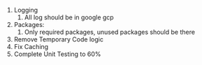 1. Logging
	1. All log should be in google gcp
2. Packages:
	1. Only required packages, unused packages should be there
3. Remove Temporary Code logic
4. Fix Caching
5. Complete Unit Testing to 60%